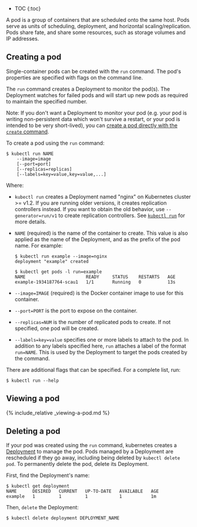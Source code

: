 ---
---

* TOC
{:toc}

A pod is a group of containers that are scheduled
onto the same host. Pods serve as units of scheduling, deployment, and
horizontal scaling/replication. Pods share fate, and share some resources, such
as storage volumes and IP addresses.

## Creating a pod

Single-container pods can be created with the `run` command. The
pod's properties are specified with flags on the command line.

The `run` command creates a Deployment to monitor the pod(s).
The Deployment watches for failed pods and will start up new pods as required
to maintain the specified number.

Note: If you don't want a Deployment to monitor your pod (e.g. your pod
is writing non-persistent data which won't survive a restart, or your pod is
intended to be very short-lived), you can
[create a pod directly with the `create` command](/docs/user-guide/pods/multi-container/).

To create a pod using the `run` command:

```shell
$ kubectl run NAME
    --image=image
    [--port=port]
    [--replicas=replicas]
    [--labels=key=value,key=value,...]
```

Where:

* `kubectl run` creates a Deployment named "nginx" on Kubernetes cluster >= v1.2. If you are running older versions, it creates replication controllers instead. If you want to obtain the old behavior, use `--generator=run/v1` to create replication controllers. See [`kubectl run`](/docs/user-guide/kubectl/kubectl_run/) for more details. 
* `NAME` (required) is the name of the container to create. This value is also
  applied as the name of the Deployment, and as the prefix of the
  pod name. For example:
  
  ```shell 
  $ kubectl run example --image=nginx
  deployment "example" created

  $ kubectl get pods -l run=example
  NAME                       READY     STATUS    RESTARTS   AGE
  example-1934187764-scau1   1/1       Running   0          13s
  ```
* `--image=IMAGE` (required) is the Docker container image to use for this
   container.
* `--port=PORT` is the port to expose on the container.
* `--replicas=NUM` is the number of replicated pods to create. If not specified,
  one pod will be created.
* `--labels=key=value` specifies one or more labels to attach to the pod. In
  addition to any labels specified here, `run` attaches a label of
  the format `run=NAME`. This is used by the Deployment
  to target the pods created by the command.

There are additional flags that can be specified. For a complete list, run:

    $ kubectl run --help

## Viewing a pod

{% include_relative _viewing-a-pod.md %}

## Deleting a pod

If your pod was created using the `run` command, kubernetes creates a
[Deployment](/docs/user-guide/deployments/)
to manage the pod. Pods managed by a Deployment are rescheduled if
they go away, including being deleted by `kubectl delete pod`. To permanently
delete the pod, delete its Deployment.

First, find the Deployment's name:

```shell
$ kubectl get deployment 
NAME      DESIRED   CURRENT   UP-TO-DATE   AVAILABLE   AGE
example   1         1         1            1           1m
```

Then, `delete` the Deployment:

```shell
$ kubectl delete deployment DEPLOYMENT_NAME
```
